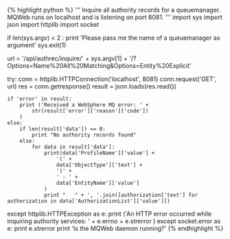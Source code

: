 {% highlight python %}
'''
 Inquire all authority records for a queuemanager.
 MQWeb runs on localhost and is listening on port 8081. 
'''
import sys
import json
import httplib
import socket

if len(sys.argv) < 2 :
	print 'Please pass me the name of a queuemanager as argument'
	sys.exit(1)

url = '/api/authrec/inquire/' + sys.argv[1] + '/?Options=Name%20All%20Matching&Options=Entity%20Explicit'

try:
	conn = httplib.HTTPConnection('localhost', 8081)
	conn.request('GET', url)
	res = conn.getresponse()
	result = json.loads(res.read())

	if 'error' in result:
		print ('Received a WebSphere MQ error: ' +	
			str(result['error']['reason']['code'])
		)
	else:
		if len(result['data']) == 0:
			print "No authority records found"
		else:
			for data in result['data']:
				print(data['ProfileName']['value'] +
					'(' +
					data['ObjectType']['text'] +
					')' +
					' - ' +
					data['EntityName']['value']
				)
				print "   " + ', '.join([authorization['text'] for authorization in data['AuthorizationList']['value']])
except httplib.HTTPException as e:
	print ('An HTTP error occurred while inquiring authority services: ' +
		e.errno + e.strerror
	)
except socket.error as e:
	print e.strerror
	print 'Is the MQWeb daemon running?'
{% endhighlight %}
